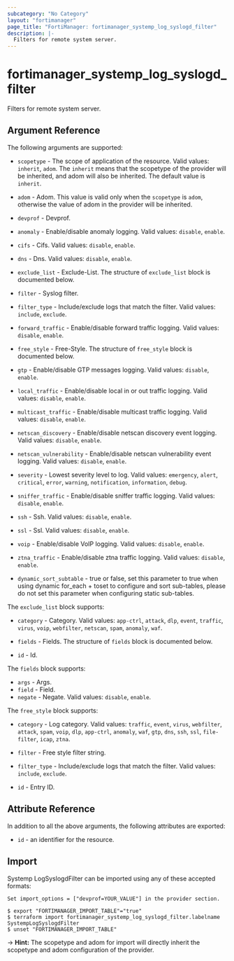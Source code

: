 ```yaml
---
subcategory: "No Category"
layout: "fortimanager"
page_title: "FortiManager: fortimanager_systemp_log_syslogd_filter"
description: |-
  Filters for remote system server.
---
```


# fortimanager_systemp_log_syslogd_filter
Filters for remote system server.

## Argument Reference


The following arguments are supported:

* `scopetype` - The scope of application of the resource. Valid values: `inherit`, `adom`. The `inherit` means that the scopetype of the provider will be inherited, and adom will also be inherited. The default value is `inherit`.
* `adom` - Adom. This value is valid only when the `scopetype` is `adom`, otherwise the value of adom in the provider will be inherited.
* `devprof` - Devprof.

* `anomaly` - Enable/disable anomaly logging. Valid values: `disable`, `enable`.

* `cifs` - Cifs. Valid values: `disable`, `enable`.

* `dns` - Dns. Valid values: `disable`, `enable`.

* `exclude_list` - Exclude-List. The structure of `exclude_list` block is documented below.
* `filter` - Syslog filter.
* `filter_type` - Include/exclude logs that match the filter. Valid values: `include`, `exclude`.

* `forward_traffic` - Enable/disable forward traffic logging. Valid values: `disable`, `enable`.

* `free_style` - Free-Style. The structure of `free_style` block is documented below.
* `gtp` - Enable/disable GTP messages logging. Valid values: `disable`, `enable`.

* `local_traffic` - Enable/disable local in or out traffic logging. Valid values: `disable`, `enable`.

* `multicast_traffic` - Enable/disable multicast traffic logging. Valid values: `disable`, `enable`.

* `netscan_discovery` - Enable/disable netscan discovery event logging. Valid values: `disable`, `enable`.

* `netscan_vulnerability` - Enable/disable netscan vulnerability event logging. Valid values: `disable`, `enable`.

* `severity` - Lowest severity level to log. Valid values: `emergency`, `alert`, `critical`, `error`, `warning`, `notification`, `information`, `debug`.

* `sniffer_traffic` - Enable/disable sniffer traffic logging. Valid values: `disable`, `enable`.

* `ssh` - Ssh. Valid values: `disable`, `enable`.

* `ssl` - Ssl. Valid values: `disable`, `enable`.

* `voip` - Enable/disable VoIP logging. Valid values: `disable`, `enable`.

* `ztna_traffic` - Enable/disable ztna traffic logging. Valid values: `disable`, `enable`.

* `dynamic_sort_subtable` - true or false, set this parameter to true when using dynamic for_each + toset to configure and sort sub-tables, please do not set this parameter when configuring static sub-tables.

The `exclude_list` block supports:

* `category` - Category. Valid values: `app-ctrl`, `attack`, `dlp`, `event`, `traffic`, `virus`, `voip`, `webfilter`, `netscan`, `spam`, `anomaly`, `waf`.

* `fields` - Fields. The structure of `fields` block is documented below.
* `id` - Id.

The `fields` block supports:

* `args` - Args.
* `field` - Field.
* `negate` - Negate. Valid values: `disable`, `enable`.


The `free_style` block supports:

* `category` - Log category. Valid values: `traffic`, `event`, `virus`, `webfilter`, `attack`, `spam`, `voip`, `dlp`, `app-ctrl`, `anomaly`, `waf`, `gtp`, `dns`, `ssh`, `ssl`, `file-filter`, `icap`, `ztna`.

* `filter` - Free style filter string.
* `filter_type` - Include/exclude logs that match the filter. Valid values: `include`, `exclude`.

* `id` - Entry ID.


## Attribute Reference

In addition to all the above arguments, the following attributes are exported:
* `id` - an identifier for the resource.

## Import

Systemp LogSyslogdFilter can be imported using any of these accepted formats:
```
Set import_options = ["devprof=YOUR_VALUE"] in the provider section.

$ export "FORTIMANAGER_IMPORT_TABLE"="true"
$ terraform import fortimanager_systemp_log_syslogd_filter.labelname SystempLogSyslogdFilter
$ unset "FORTIMANAGER_IMPORT_TABLE"
```
-> **Hint:** The scopetype and adom for import will directly inherit the scopetype and adom configuration of the provider.
